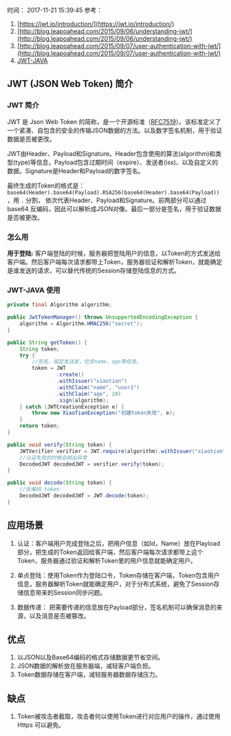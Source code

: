 时间： 2017-11-21 15:39:45
参考： 

1. [https://jwt.io/introduction/](https://jwt.io/introduction/) 
2. [http://blog.leapoahead.com/2015/09/06/understanding-jwt/](http://blog.leapoahead.com/2015/09/06/understanding-jwt/) 
3. [http://blog.leapoahead.com/2015/09/07/user-authentication-with-jwt/](http://blog.leapoahead.com/2015/09/07/user-authentication-with-jwt/) 
4. [JWT-JAVA](https://github.com/auth0/java-jwt) 

##  JWT (JSON Web Token) 简介

### JWT 简介

JWT 是 Json Web Token 的简称，是一个开源标准（[RFC7519](https://tools.ietf.org/html/rfc7519)）。该标准定义了一个紧凑、自包含的安全的传输JSON数据的方法。以及数字签名机制，用于验证数据是否被更改。 

JWT由Header、Payload和Signature。Header包含使用的算法(algorithm)和类型(type)等信息，Payload包含过期时间（expire）、发送者(iss)、以及自定义的数据。Signature是Header和Payload的数字签名。 

最终生成的Token的格式是： `base64(Header).base64(Payload).RSA256(base64(Header).base64(Payload))`，用 `.` 分割， 依次代表Header、Payload和Signature。前两部分可以通过 base64 反编码，因此可以解析成JSON对像。最后一部分是签名，用于验证数据是否被更改。 

### 怎么用 

**用于登陆:** 客户端登陆的时候，服务器把登陆用户的信息，以Token的方式发送给客户端。然后客户端每次请求都带上Token，服务器验证和解析Token，就能确定是谁发送的请求，可以替代传统的Session存储登陆信息的方式。

### JWT-JAVA 使用 

```java
private final Algorithm algorithm;

public JwtTokenManager() throws UnsupportedEncodingException {
    algorithm = Algorithm.HMAC256("secret");
}

public String getToken() {
    String token;
    try {
		//签名，指定发送发，包含name，age等信息。
        token = JWT
                .create()
                .withIssuer("xiaotian")
                .withClaim("name", "user1")
                .withClaim("age", 20)
                .sign(algorithm);
    } catch (JWTCreationException e) {
        throw new XiaoTianException("创建token失败", e);
    }
    return token;
}

public void verify(String token) {
    JWTVerifier verifier = JWT.require(algorithm).withIssuer("xiaotian").build();
	//认证失败的时候会抛出异常
    DecodedJWT decodedJWT = verifier.verify(token);
}

public void decode(String token) {
	//反编码 token
    DecodedJWT decodedJWT = JWT.decode(token);
}
```

## 应用场景 

1. 认证：客户端用户完成登陆之后，把用户信息（如Id，Name）放在Playload部分，把生成的Token返回给客户端，然后客户端每次请求都带上这个Token，服务器通过验证和解析Token里的用户信息就能确定用户。

2. 单点登陆：使用Token作为登陆口令，Token存储在客户端，Token包含用户信息，服务器解析Token就能确定用户，对于分布式系统，避免了Session存储信息带来的Session同步问题。 

3. 数据传递： 把需要传递的信息放在Payload部分，签名机制可以确保消息的来源，以及消息是否被篡改。 

## 优点 

1. 以JSON以及Base64编码的格式存储数据更节省空间。
2. JSON数据的解析放在服务器端，减轻客户端负担。 
3. Token数据存储在客户端，减轻服务器数据存储压力。

## 缺点 

1. Token被攻击者截取，攻击者何以使用Token进行对应用户的操作，通过使用 Https 可以避免。 

